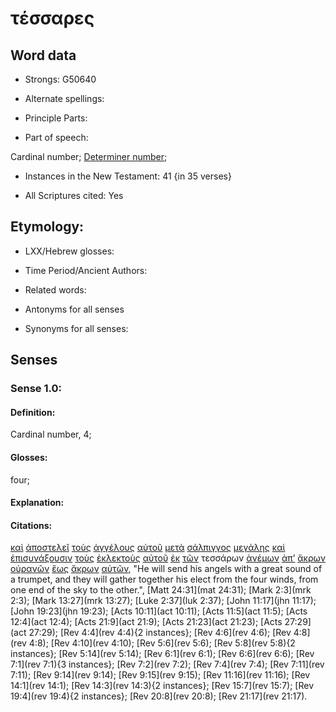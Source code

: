# τέσσαρες

<!-- Status: S2=NeedsFinalCheck -->
<!-- Lexica used for edits: BDAG, FFM, LN, A-S -->

## Word data

* Strongs: G50640

* Alternate spellings:

* Principle Parts: 

* Part of speech: 

Cardinal number;
[Determiner number](http://ugg.readthedocs.io/en/latest/determiner_number.html);

* Instances in the New Testament: 41 {in 35 verses}

* All Scriptures cited: Yes

## Etymology: 

* LXX/Hebrew glosses: 

* Time Period/Ancient Authors: 

* Related words: 

* Antonyms for all senses

* Synonyms for all senses: 

## Senses 

### Sense 1.0:

#### Definition: 

Cardinal number, 4;

#### Glosses:

four;

#### Explanation:

#### Citations:

[καὶ](../G25320/01.md) [ἀποστελεῖ](../G06490/01.md) [τοὺς](../G35880/01.md) [ἀγγέλους](../G00320/01.md) [αὐτοῦ](../G08460/01.md) [μετὰ](../G33260/01.md) [σάλπιγγος](../G45360/01.md) [μεγάλης](../G31730/01.md) [καὶ](../G25320/01.md) [ἐπισυνάξουσιν](../G19960/01.md) [τοὺς](../G35880/01.md) [ἐκλεκτοὺς](../G15880/01.md) [αὐτοῦ](../G08460/01.md) [ἐκ](../G15370/01.md) [τῶν](../G35880/01.md) τεσσάρων [ἀνέμων](../G04170/01.md) [ἀπ’](../G05750/01.md) [ἄκρων](../G02060/01.md) [οὐρανῶν](../G37720/01.md) [ἕως](../G21930/01.md) [ἄκρων](../G02060/01.md) [αὐτῶν](../G08460/01.md), 
"He will send his angels with a great sound of a trumpet, and they will gather together his elect from the four winds, from one end of the sky to the other.", 
[Matt 24:31](mat 24:31);  [Mark 2:3](mrk 2:3);  [Mark 13:27](mrk 13:27);  [Luke 2:37](luk 2:37);  [John 11:17](jhn 11:17);  [John 19:23](jhn 19:23);  [Acts 10:11](act 10:11);  [Acts 11:5](act 11:5);  [Acts 12:4](act 12:4);  [Acts 21:9](act 21:9);  [Acts 21:23](act 21:23);  [Acts 27:29](act 27:29);  [Rev 4:4](rev 4:4){2 instances};  [Rev 4:6](rev 4:6);  [Rev 4:8](rev 4:8);  [Rev 4:10](rev 4:10);  [Rev 5:6](rev 5:6);  [Rev 5:8](rev 5:8){2 instances};  [Rev 5:14](rev 5:14);  [Rev 6:1](rev 6:1);  [Rev 6:6](rev 6:6);  [Rev 7:1](rev 7:1){3 instances};  [Rev 7:2](rev 7:2);  [Rev 7:4](rev 7:4);  [Rev 7:11](rev 7:11);  [Rev 9:14](rev 9:14);  [Rev 9:15](rev 9:15);  [Rev 11:16](rev 11:16);  [Rev 14:1](rev 14:1);  [Rev 14:3](rev 14:3){2 instances};  [Rev 15:7](rev 15:7);  [Rev 19:4](rev 19:4){2 instances};  [Rev 20:8](rev 20:8);  [Rev 21:17](rev 21:17).           
